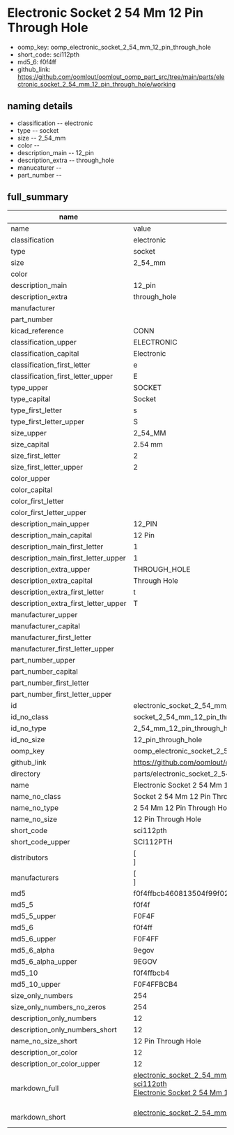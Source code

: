 # Electronic Socket 2 54 Mm 12 Pin Through Hole

  
* oomp_key: oomp_electronic_socket_2_54_mm_12_pin_through_hole 
* short_code: sci112pth
* md5_6: f0f4ff  
* github_link: https://github.com/oomlout/oomlout_oomp_part_src/tree/main/parts/electronic_socket_2_54_mm_12_pin_through_hole/working  
## naming details
* classification -- electronic
* type -- socket
* size -- 2_54_mm
* color -- 
* description_main -- 12_pin
* description_extra -- through_hole
* manucaturer -- 
* part_number -- 





## full_summary
| name | value | 
| --- | --- | 
| name | value | 
| classification | electronic | 
| type | socket | 
| size | 2_54_mm | 
| color |  | 
| description_main | 12_pin | 
| description_extra | through_hole | 
| manufacturer |  | 
| part_number |  | 
| kicad_reference | CONN | 
| classification_upper | ELECTRONIC | 
| classification_capital | Electronic | 
| classification_first_letter | e | 
| classification_first_letter_upper | E | 
| type_upper | SOCKET | 
| type_capital | Socket | 
| type_first_letter | s | 
| type_first_letter_upper | S | 
| size_upper | 2_54_MM | 
| size_capital | 2.54 mm | 
| size_first_letter | 2 | 
| size_first_letter_upper | 2 | 
| color_upper |  | 
| color_capital |  | 
| color_first_letter |  | 
| color_first_letter_upper |  | 
| description_main_upper | 12_PIN | 
| description_main_capital | 12 Pin | 
| description_main_first_letter | 1 | 
| description_main_first_letter_upper | 1 | 
| description_extra_upper | THROUGH_HOLE | 
| description_extra_capital | Through Hole | 
| description_extra_first_letter | t | 
| description_extra_first_letter_upper | T | 
| manufacturer_upper |  | 
| manufacturer_capital |  | 
| manufacturer_first_letter |  | 
| manufacturer_first_letter_upper |  | 
| part_number_upper |  | 
| part_number_capital |  | 
| part_number_first_letter |  | 
| part_number_first_letter_upper |  | 
| id | electronic_socket_2_54_mm_12_pin_through_hole | 
| id_no_class | socket_2_54_mm_12_pin_through_hole | 
| id_no_type | 2_54_mm_12_pin_through_hole | 
| id_no_size | 12_pin_through_hole | 
| oomp_key | oomp_electronic_socket_2_54_mm_12_pin_through_hole | 
| github_link | https://github.com/oomlout/oomlout_oomp_part_src/tree/main/parts/electronic_socket_2_54_mm_12_pin_through_hole/working | 
| directory | parts/electronic_socket_2_54_mm_12_pin_through_hole | 
| name | Electronic Socket 2 54 Mm 12 Pin Through Hole | 
| name_no_class | Socket 2 54 Mm 12 Pin Through Hole | 
| name_no_type | 2 54 Mm 12 Pin Through Hole | 
| name_no_size | 12 Pin Through Hole | 
| short_code | sci112pth | 
| short_code_upper | SCI112PTH | 
| distributors | [<br>] | 
| manufacturers | [<br>] | 
| md5 | f0f4ffbcb460813504f99f0224c2a31d | 
| md5_5 | f0f4f | 
| md5_5_upper | F0F4F | 
| md5_6 | f0f4ff | 
| md5_6_upper | F0F4FF | 
| md5_6_alpha | 9egov | 
| md5_6_alpha_upper | 9EGOV | 
| md5_10 | f0f4ffbcb4 | 
| md5_10_upper | F0F4FFBCB4 | 
| size_only_numbers | 254 | 
| size_only_numbers_no_zeros | 254 | 
| description_only_numbers | 12 | 
| description_only_numbers_short | 12 | 
| name_no_size_short | 12 Pin Through Hole | 
| description_or_color | 12 | 
| description_or_color_upper | 12 | 
| markdown_full | [electronic_socket_2_54_mm_12_pin_through_hole](https://github.com/oomlout/oomlout_oomp_part_src/tree/main/parts/electronic_socket_2_54_mm_12_pin_through_hole/working)<br>[sci112pth](https://github.com/oomlout/oomlout_oomp_part_src/tree/main/parts/electronic_socket_2_54_mm_12_pin_through_hole/working)<br>[Electronic Socket 2 54 Mm 12 Pin Through Hole](https://github.com/oomlout/oomlout_oomp_part_src/tree/main/parts/electronic_socket_2_54_mm_12_pin_through_hole/working)<br><br> | 
| markdown_short | [electronic_socket_2_54_mm_12_pin_through_hole](https://github.com/oomlout/oomlout_oomp_part_src/tree/main/parts/electronic_socket_2_54_mm_12_pin_through_hole/working)<br><br> | 
